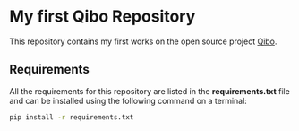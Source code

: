 # My first Qibo Repository


This repository contains my first works on the open source project [Qibo](https://qibo.science/qibo/stable/).


## Requirements

All the requirements for this repository are listed in the **requirements.txt** file and can be installed using the following command on a terminal:

```bash
pip install -r requirements.txt
```